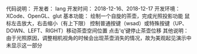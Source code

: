 代码说明：
开发者：
    lang
开发时间：
    2018-12-16、2018-12-17
开发环境：
    XCode、OpenGL、glut
基本功能：
    绘制一个自旋的茶壶，完成光照投影功能
    鼠标左击放大，右击缩小（有上下限）
    控制普通按键（wsad）或特殊按键（UP、DOWN、LEFT、RIGHT）移动茶壶空间位置
    点击'q'键停止茶壶位移
其他说明：
    由于光照原因，调整相机视角的时候会出现茶壶消失的情况，故为美观起见演示中未显示这一部分
    